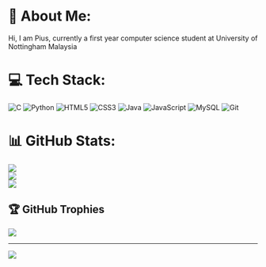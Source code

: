 # 💫 About Me:
Hi, I am Pius, currently a first year computer science student at University of Nottingham Malaysia


# 💻 Tech Stack:
![C](https://img.shields.io/badge/c-%2300599C.svg?style=flat&logo=c&logoColor=white) ![Python](https://img.shields.io/badge/python-3670A0?style=flat&logo=python&logoColor=ffdd54) ![HTML5](https://img.shields.io/badge/html5-%23E34F26.svg?style=flat&logo=html5&logoColor=white) ![CSS3](https://img.shields.io/badge/css3-%231572B6.svg?style=flat&logo=css3&logoColor=white) ![Java](https://img.shields.io/badge/java-%23ED8B00.svg?style=flat&logo=openjdk&logoColor=white) ![JavaScript](https://img.shields.io/badge/javascript-%23323330.svg?style=flat&logo=javascript&logoColor=%23F7DF1E) ![MySQL](https://img.shields.io/badge/mysql-4479A1.svg?style=flat&logo=mysql&logoColor=white) ![Git](https://img.shields.io/badge/git-%23F05033.svg?style=flat&logo=git&logoColor=white)
# 📊 GitHub Stats:
![](https://github-readme-stats.vercel.app/api?username=Pius0405&theme=neon&hide_border=false&include_all_commits=false&count_private=false)<br/>
![](https://nirzak-streak-stats.vercel.app/?user=Pius0405&theme=neon&hide_border=false)<br/>
![](https://github-readme-stats.vercel.app/api/top-langs/?username=Pius0405&theme=neon&hide_border=false&include_all_commits=false&count_private=false&layout=compact)

## 🏆 GitHub Trophies
![](https://github-profile-trophy.vercel.app/?username=Pius0405&theme=radical&no-frame=false&no-bg=true&margin-w=4)

---
[![](https://visitcount.itsvg.in/api?id=Pius0405&icon=0&color=0)](https://visitcount.itsvg.in)

<!-- Proudly created with GPRM ( https://gprm.itsvg.in ) -->
